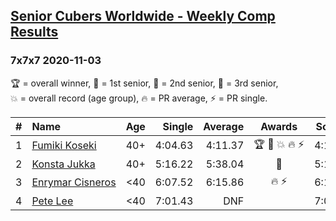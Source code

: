 <style>table {white-space: nowrap;}</style>

## [Senior Cubers Worldwide - Weekly Comp Results](/scw-comp/results/)
### 7x7x7 2020-11-03

<span style="white-space: nowrap;">🏆 = overall winner</span>, <span style="white-space: nowrap;">🥇 = 1st senior</span>, <span style="white-space: nowrap;">🥈 = 2nd senior</span>, <span style="white-space: nowrap;">🥉 = 3rd senior</span>, <span style="white-space: nowrap;">💥 = overall record (age group)</span>, <span style="white-space: nowrap;">🔥 = PR average</span>, <span style="white-space: nowrap;">⚡ = PR single</span>.

| # | Name | Age | Single | Average | Awards | Solve 1 | Solve 2 | Solve 3 | Video |
| :--: | :-- | :--: | --: | --: | :--: | --: | --: | --: | :-- |
| 1 | [Fumiki Koseki](../../persons/fumiki_koseki/777.md) | 40+ | 4:04.63 | 4:11.37 | 🏆 🥇 💥 🔥 ⚡ | 4:18.33 | 4:11.16 | 4:04.63 | [Desktop](https://www.facebook.com/events/1621959871298390/permalink/1626210474206663) / [Mobile](https://m.facebook.com/events/1621959871298390?view=permalink&id=1626210474206663) |
| 2 | [Konsta Jukka](../../persons/konsta_jukka/777.md) | 40+ | 5:16.22 | 5:38.04 | 🥈 | 5:16.22 | 5:51.75 | 5:46.15 | [Desktop](https://www.facebook.com/events/1621959871298390/permalink/1627563280738049) / [Mobile](https://m.facebook.com/events/1621959871298390?view=permalink&id=1627563280738049) |
| 3 | [Enrymar Cisneros](../../persons/enrymar_cisneros/777.md) | <40 | 6:07.52 | 6:15.86 | 🔥 ⚡ | 6:13.14 | 6:07.52 | 6:26.91 | [Desktop](https://www.facebook.com/events/1621959871298390/permalink/1628775600616817) / [Mobile](https://m.facebook.com/events/1621959871298390?view=permalink&id=1628775600616817) |
| 4 | [Pete Lee](../../persons/pete_lee/777.md) | <40 | 7:01.43 | DNF |  | 7:01.43 | 7:14.94 | DNS | [Desktop](https://www.facebook.com/events/1621959871298390/permalink/1623987867762257) / [Mobile](https://m.facebook.com/events/1621959871298390?view=permalink&id=1623987867762257) |

<!-- Global site tag (gtag.js) - Google Analytics -->
<script async src="https://www.googletagmanager.com/gtag/js?id=UA-86348435-3"></script>
<script>window.dataLayer = window.dataLayer || []; function gtag() {dataLayer.push(arguments);} gtag('js', new Date()); gtag('config', 'UA-86348435-3');</script>
